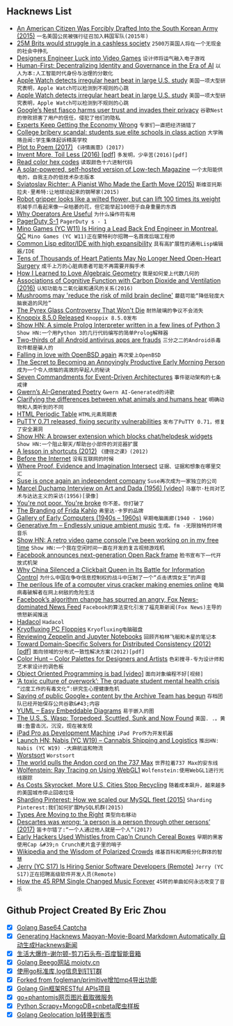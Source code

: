 ## Hacknews List


- [An American Citizen Was Forcibly Drafted Into the South Korean Army (2015)](https://www.allkpop.com/forum/threads/how-one-american-citizen-was-forcibly-drafted-into-the-south-korean-army.60174/)  `一名美国公民被强行征召加入韩国军队(2015年)`
- [25M Brits would struggle in a cashless society](https://www.which.co.uk/news/2018/12/25m-brits-would-struggle-in-a-cashless-society/)  `2500万英国人将在一个无现金的社会中挣扎`
- [Designers Engineer Luck into Video Games](http://nautil.us/issue/70/variables/how-designers-engineer-luck-into-video-games-rp)  `设计师将运气融入电子游戏`
- [Human-First: Decentralizing Identity and Governance in the Era of AI](https://words.democracy.earth/humans-first-decentralizing-identity-and-governance-in-the-artificial-intelligence-era-4a2ddbbdda90)  `以人为本:人工智能时代身份与治理的分散化`
- [Apple Watch detects irregular heart beat in large U.S. study](https://www.reuters.com/article/us-health-heart-apple/apple-watch-detects-irregular-heart-beat-in-large-u-s-study-idUSKCN1QX0EI)  `美国一项大型研究表明，Apple Watch可以检测到不规则的心跳`
- [Apple Watch detects irregular heart beat in large U.S. study](http://news.trust.org/item/20190316134851-5cktc)  `美国一项大型研究表明，Apple Watch可以检测到不规则的心跳`
- [Google’s Nest fiasco harms user trust and invades their privacy](https://blog.malwarebytes.com/security-world/2019/03/googles-nest-fiasco-harms-user-trust-and-invades-their-privacy/)  `谷歌Nest的惨败损害了用户的信任，侵犯了他们的隐私`
- [Experts Keep Getting the Economy Wrong](https://www.nytimes.com/2019/03/10/opinion/us-economy-stagnation-growth.html)  `专家们一直把经济搞错了`
- [College bribery scandal: students sue elite schools in class action](https://www.theguardian.com/us-news/2019/mar/14/college-admisisons-scandal-fraud-lawsuit-yale-usc-stanford)  `大学贿赂丑闻:学生集体起诉精英学校`
- [Plot to Poem (2017)](http://static.decontextualize.com/plot-to-poem.html)  `《诗情画意》(2017)`
- [Invent More, Toil Less (2016) [pdf]](https://www.usenix.org/system/files/login/articles/login_fall16_08_beyer.pdf)  `多发明，少辛苦(2016)[pdf]`
- [Read color hex codes](https://www.dotconferences.com/2018/11/david-desandro-read-color-hex-codes)  `读取颜色十六进制代码`
- [A solar-powered, self-hosted version of Low-tech Magazine](https://solar.lowtechmagazine.com/about.html)  `一个太阳能供电的，自我主办的低技术杂志版本`
- [Sviatoslav Richter: A Pianist Who Made the Earth Move (2015)](https://www.npr.org/sections/deceptivecadence/2015/03/19/393778706/sviatoslav-richter-the-pianist-who-made-the-earth-move)  `斯维亚托斯拉夫·里希特:让地球动起来的钢琴家(2015)`
- [Robot gripper looks like a wilted flower, but can lift 100 times its weight](https://www.theverge.com/2019/3/14/18259883/soft-robot-origami-gripper-mit-csail-daniela-rus)  `机械手爪看起来像一朵枯萎的花，但它能举起100倍于自身重量的东西`
- [Why Operators Are Useful](https://neopythonic.blogspot.com/2019/03/why-operators-are-useful.html?m=1)  `为什么操作符有用`
- [PagerDuty S-1](https://www.sec.gov/Archives/edgar/data/1568100/000162828019003003/pagerdutys-1.htm)  `PagerDuty s - 1`
- [Mino Games (YC W11) Is Hiring a Lead Back End Engineer in Montreal, QC](https://mino-games.workable.com/j/4B58AD66BE)  `Mino Games (YC W11)正在蒙特利尔招聘一名首席后端工程师`
- [Common Lisp editor/IDE with high expansibility](https://github.com/cxxxr/lem)  `具有高扩展性的通用Lisp编辑器/IDE`
- [Tens of Thousands of Heart Patients May No Longer Need Open-Heart Surgery](https://www.nytimes.com/2019/03/16/health/aortic-valve-replacement-heart.html)  `成千上万的心脏病患者可能不再需要开胸手术`
- [How I Learned to Love Algebraic Geometry](https://johncarlosbaez.wordpress.com/2019/03/15/algebraic-geometry/)  `我是如何爱上代数几何的`
- [Associations of Cognitive Function with Carbon Dioxide and Ventilation (2016)](https://dash.harvard.edu/handle/1/27662232)  `认知功能与二氧化碳和通风的关系(2016)`
- [Mushrooms may &#39;reduce the risk of mild brain decline&#39;](https://www.bbc.com/news/health-47554966)  `蘑菇可能“降低轻度大脑衰退的风险”`
- [The Pyrex Glass Controversy That Won&#39;t Die](https://gizmodo.com/the-pyrex-glass-controversy-that-just-wont-die-1833040962)  `耐热玻璃的争议不会消失`
- [Knoppix 8.5.0 Released](http://www.knopper.net/knoppix/knoppix850-en.html)  `Knoppix 8.5.0发布`
- [Show HN: A simple Prolog Interpreter written in a few lines of Python 3](https://github.com/photonlines/Python-Prolog-Interpreter)  `Show HN:一个用Python 3的几行代码编写的简单Prolog解释器`
- [Two-thirds of all Android antivirus apps are frauds](https://www.zdnet.com/article/two-thirds-of-all-android-antivirus-apps-are-frauds/)  `三分之二的Android杀毒软件都是骗人的`
- [Falling in love with OpenBSD again](https://functionallyparanoid.com/2019/03/13/well-its-been-a-while-falling-in-love-with-openbsd-again/)  `再次爱上OpenBSD`
- [The Secret to Becoming an Annoyingly Productive Early Morning Person](https://nickwignall.com/the-secret-to-productive-mornings/)  `成为一个令人烦恼的高效的早起人的秘诀`
- [Seven Commandments for Event-Driven Architectures](https://rjzaworski.com/2019/03/7-commandments-for-event-driven-architecture)  `事件驱动架构的七条戒律`
- [Gwern’s AI-Generated Poetry](https://slatestarcodex.com/2019/03/14/gwerns-ai-generated-poetry/)  `Gwern AI-Generated的诗歌`
- [Clarifying the differences between what animals and humans hear](http://nautil.us/issue/70/variables/what-makes-music-special-to-us)  `明确动物和人类听到的不同`
- [HTML Periodic Table](https://websitesetup.org/html5-periodical-table/)  `HTML元素周期表`
- [PuTTY 0.71 released, fixing security vulnerabilities](http://www.chiark.greenend.org.uk/~sgtatham/putty/)  `发布了PuTTY 0.71，修复了安全漏洞`
- [Show HN: A browser extension which blocks chat/helpdesk widgets](https://hellogoodbye.app)  `Show HN:一个阻止聊天/帮助台小部件的浏览器扩展`
- [A lesson in shortcuts (2012)](https://plus.google.com/101960720994009339267/posts/R58WgWwN9jp)  `《捷径之课》(2012)`
- [Before the Internet](https://www.newyorker.com/magazine/2017/06/26/before-the-internet)  `没有互联网的时候`
- [Where Proof, Evidence and Imagination Intersect](https://www.quantamagazine.org/where-proof-evidence-and-imagination-intersect-in-math-20190314/)  `证据、证据和想象在哪里交汇`
- [Suse is once again an independent company](https://techcrunch.com/2019/03/15/suse-is-once-again-an-independent-company/)  `Suse再次成为一家独立的公司`
- [Marcel Duchamp Interview on Art and Dada (1956) [video]](https://www.youtube.com/watch?v=DzwADsrOEJk)  `马塞尔·杜尚对艺术与达达主义的采访(1956)[录像]`
- [You&#39;re not poor. You&#39;re broke](https://www.theguardian.com/lifeandstyle/2019/mar/12/poor-broke-difference-poverty-inequality-society)  `你不差。你打破了`
- [The Branding of Frida Kahlo](https://newrepublic.com/article/153236/branding-frida-kahlo-brooklyn-museum-exhibit-review)  `弗里达·卡罗的品牌`
- [Gallery of Early Computers (1940s – 1960s)](https://royal.pingdom.com/retro-delight-gallery-of-early-computers-1940s-1960s/)  `早期电脑画廊(1940 - 1960)`
- [Generative.fm – Endlessly unique ambient music](https://generative.fm)  `生成。fm -无限独特的环境音乐`
- [Show HN: A retro video game console I&#39;ve been working on in my free time](https://internalregister.github.io/2019/03/14/Homebrew-Console.html)  `Show HN:一个我在空闲时间一直在开发的复古视频游戏机`
- [Facebook announces next-generation Open Rack frame](https://code.fb.com/data-center-engineering/open-rack/)  `脸书宣布下一代开放式机架`
- [Why China Silenced a Clickbait Queen in Its Battle for Information Control](https://www.nytimes.com/2019/03/16/world/asia/china-bloggers-internet.html)  `为什么中国在争夺信息控制权的战斗中压制了一个“点击诱饵女王”的声音`
- [The perilous life of a computer virus cracker making enemies online](https://www.bbc.co.uk/news/resources/idt-sh/hated_and_hunted_the_computer_virus_malware_ransomware_cracker)  `电脑病毒破解者在网上树敌的危险生活`
- [Facebook’s algorithm change has spurred an angry, Fox News-dominated News Feed](http://www.niemanlab.org/2019/03/one-year-in-facebooks-big-algorithm-change-has-spurred-an-angry-fox-news-dominated-and-very-engaged-news-feed)  `Facebook的算法变化引发了福克斯新闻(Fox News)主导的愤怒新闻推送`
- [Hadacol](https://en.wikipedia.org/wiki/Hadacol)  `Hadacol`
- [Kryofluxing PC Floppies](http://www.os2museum.com/wp/__trashed/)  `Kryofluxing电脑磁盘`
- [Reviewing Zeppelin and Jupyter Notebooks](https://www.stratosphere.dev/posts/2019/Mar/16/reviewing-zeppelin-and-jupyter-notebooks/)  `回顾齐柏林飞艇和木星的笔记本`
- [Toward Domain-Specific Solvers for Distributed Consistency (2012) [pdf]](https://users.soe.ucsc.edu/~lkuper/papers/toward-domain-specific-solvers-distributed-consistency-draft.pdf)  `面向领域的分布式一致性解决方案(2012)[pdf]`
- [Color Hunt – Color Palettes for Designers and Artists](https://colorhunt.co/)  `色彩搜寻-专为设计师和艺术家设计的调色板`
- [Object Oriented Programming is bad [video]](https://m.youtube.com/watch?v=QM1iUe6IofM)  `面向对象编程不好[视频]`
- [‘A toxic culture of overwork’: The graduate student mental health crisis](https://www.stanforddaily.com/2019/03/13/a-toxic-culture-of-overwork-inside-the-graduate-student-mental-health-crisis/)  `“过度工作的有毒文化”:研究生心理健康危机`
- [Saving of public Google&#43; content by the Archive Team has begun](https://www.reddit.com/r/plexodus/comments/az285j/saving_of_public_google_content_at_the_internet/)  `存档团队已经开始保存公共谷歌&#43;内容`
- [YUML – Easy Embeddable Diagrams](https://yuml.me/diagram/scruffy/class/draw)  `易于嵌入的图`
- [The U.S..S. Wasp: Torpedoed, Scuttled, Sunk and Now Found](https://www.nytimes.com/2019/03/14/magazine/uss-wasp-found-world-war-ii-aircraft-carrier.html)  `美国. .。黄蜂:鱼雷击沉，沉没，现在被发现`
- [iPad Pro as Development Machine](https://arslan.io/2019/01/07/using-the-ipad-pro-as-my-development-machine/)  `iPad Pro作为开发机器`
- [Launch HN: Nabis (YC W19) – Cannabis Shipping and Logistics](item?id=19408875)  `推出HN: Nabis (YC W19) -大麻航运和物流`
- [Worstsort](https://byorgey.wordpress.com/2019/02/16/worstsort/)  `Worstsort`
- [The world pulls the Andon cord on the 737 Max](https://theaircurrent.com/aviation-safety/the-world-pulls-the-andon-cord-on-the-737-max/)  `世界拉着737 Max的安东线`
- [Wolfenstein: Ray Tracing on Using WebGL1](https://reindernijhoff.net/2019/03/wolfenstein-raytracing-on-using-webgl1/)  `Wolfenstein:使用WebGL1进行光线跟踪`
- [As Costs Skyrocket, More U.S. Cities Stop Recycling](https://www.nytimes.com/2019/03/16/business/local-recycling-costs.html)  `随着成本飙升，越来越多的美国城市停止回收垃圾`
- [Sharding Pinterest: How we scaled our MySQL fleet (2015)](https://medium.com/@Pinterest_Engineering/sharding-pinterest-how-we-scaled-our-mysql-fleet-3f341e96ca6f)  `Sharding Pinterest:我们如何扩展MySQL机群(2015)`
- [Types Are Moving to the Right](https://medium.com/@elizarov/types-are-moving-to-the-right-22c0ef31dd4a)  `类型向右移动`
- [Descartes was wrong: ‘a person is a person through other persons’ (2017)](https://aeon.co/ideas/descartes-was-wrong-a-person-is-a-person-through-other-persons)  `笛卡尔错了:“一个人通过他人就是一个人”(2017)`
- [Early Hackers Used Whistles from Cap’n Crunch Cereal Boxes](https://www.atlasobscura.com/articles/capn-crunch-whistle)  `早期的黑客使用Cap &#39;n Crunch麦片盒子里的哨子`
- [Wikipedia and the Wisdom of Polarized Crowds](http://nautil.us/issue/70/variables/wikipedia-and-the-wisdom-of-polarized-crowds)  `维基百科和两极分化群体的智慧`
- [Jerry (YC S17) Is Hiring Senior Software Developers (Remote)](https://www.workable.com/j/0B4F2938C1)  `Jerry (YC S17)正在招聘高级软件开发人员(Remote)`
- [How the 45 RPM Single Changed Music Forever](https://www.rollingstone.com/music/music-features/45-vinyl-singles-history-806441/)  `45转的单曲如何永远改变了音乐`

## Github Project Created By Eric Zhou

- [x] [Golang Base64 Captcha](https://github.com/mojocn/base64Captcha)
- [x] [Generating Hacknews Maoyan-Movie-Board Markdown Automatically 自动生成Hacknews新闻](https://github.com/dejavuzhou/md-genie)
- [x] [生活大爆炸-谢尔顿-剪刀石头布-百度智能音箱](https://github.com/mojocn/dueros-bang-game)
- [x] [Golang Beego网站 mojotv.cn](https://github.com/mojocn/www.mojotv.cn)
- [x] [使用go标准库,log信息到钉钉群](https://github.com/mojocn/dooger)
- [x] [Forked from fogleman/primitive增加mp4导出功能](https://github.com/mojocn/primitive)
- [x] [Golang Gin框架RESTful APIs项目](https://github.com/JJJJJJJerk/ezier-golang-web-api-framework)
- [x] [go+phantomjs网页图片截取微服务](https://github.com/mojocn/screen_shot)
- [x] [Python Scrapy+MongoDB+cnbeta爬虫样板](https://github.com/mojocn/scrapy_mongodb_boilerplate_cnbeta)
- [x] [Golang Geolocation Ip转换到省市](https://github.com/mojocn/ip2location)